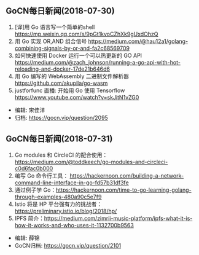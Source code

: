 ## GoCN每日新闻(2018-07-30)

1. [译]用 Go 语言写一个简单的shell https://mp.weixin.qq.com/s/9pGt1kvoCZhXk9gUxdOhzQ
2. 用 Go 实现 OR,AND 组合信号 https://medium.com/@hau12a1/golang-combining-signals-by-or-and-fa2c68569709
3. 如何快速使用 Docker 运行一个可以热更新的 GO API https://medium.com/@zach_johnson/running-a-go-api-with-hot-reloading-and-docker-17de21b646d6
4. 用 Go 编写的 WebAssembly 二进制文件解析器 https://github.com/akupila/go-wasm
5. justforfunc 直播: 开始用 Go 使用 Tensorflow https://www.youtube.com/watch?v=skJitN1vZG0

* 编辑: 宋佳洋
* 归档: https://gocn.vip/question/2095

## GoCN每日新闻(2018-07-31)

1. Go modules 和 CircleCI 的配合使用： https://medium.com/@toddkeech/go-modules-and-circleci-c0d6fac0b000
2. 编写 Go 命令行工具： https://hackernoon.com/building-a-network-command-line-interface-in-go-fd57b31df3fe 
3. 通过例子学 Go：https://hackernoon.com/time-to-go-learning-golang-through-examples-480a90c5e7f9
4. Istio 将是 HP 平台强有力的挑战者：https://preliminary.istio.io/blog/2018/hp/
5. IPFS 简介：https://medium.com/zimrii-music-platform/ipfs-what-it-is-how-it-works-and-who-uses-it-1132700b9563


* 编辑: 薛锦
* GoCN归档:  https://gocn.vip/question/2101